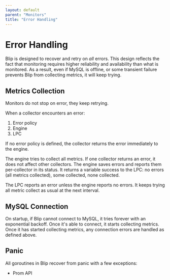 ```yaml
---
layout: default
parent: "Monitors"
title: "Error Handling"
---
```


# Error Handling

Blip is designed to recover and retry on _all_ errors.
This design reflects the fact that monitoring requires higher reliability and availability than what is monitored.
As a result, even if MySQL is offline, or some transient failure prevents Blip from collecting metrics, it will keep trying.

## Metrics Collection

Monitors do not stop on error, they keep retrying.

When a collector encounters an error:

1. Error policy
2. Engine
3. LPC

If no error policy is defined, the collector returns the error immediately to the engine.

The engine tries to collect all metrics.
If one collector returns an error, it does not affect other collectors.
The engine saves errors and reports them per-collector in its status.
It returns a variable success to the LPC: no errors (all metrics collected), some collected, none collected.

The LPC reports an error unless the engine reports no errors.
It keeps trying all metric collect as usual at the next interval.

## MySQL Connection

On startup, if Blip cannot connect to MySQL, it tries forever with an exponential backoff.
Once it's able to connect, it starts collecting metrics.
Once it has started collecting metrics, any connection errors are handled as defined above.

## Panic

All goroutines in Blip recover from panic with a few exceptions:

* Prom API
